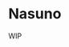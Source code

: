 Nasuno
======

WIP

<!-- [![Build Status](https://travis-ci.org/eiurur/nasuno.svg?branch=master)](https://travis-ci.org/eiurur/nasuno)
[![bitHound Overall Score](https://www.bithound.io/github/eiurur/nasuno/badges/score.svg)](https://www.bithound.io/github/eiurur/nasuno)
[![bitHound Dependencies](https://www.bithound.io/github/eiurur/nasuno/badges/dependencies.svg)](https://www.bithound.io/github/eiurur/nasuno/master/dependencies/node)
[![bitHound Dev Dependencies](https://www.bithound.io/github/eiurur/nasuno/badges/devDependencies.svg)](https://www.bithound.io/github/eiurur/nasuno/master/dependencies/node)
 -->

